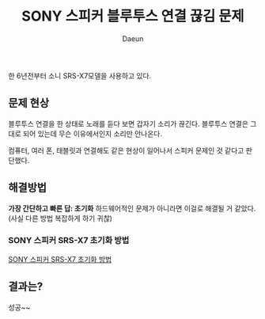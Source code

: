 ﻿---
layout: post
title: SONY 스피커 블루투스 연결 끊김 문제
subheading: 소니 등 블루투스 스피커 연결 끊김 문제 
author: Daeun
categories: IT
banner:
tags: 아이패드 듀얼모니터 윈도우와_ios연결 아이패드활용
sidebar: []
---

한 6년전부터 소니 SRS-X7모델을 사용하고 있다. 

## 문제 현상
블루투스 연결을 한 상태로 노래를 듣다 보면 갑자기 소리가 끊긴다. 블루투스 연결은 그대로 되어 있는데 무슨 이유에서인지 소리만 안나온다. 

컴퓨터, 여러 폰, 태블릿과 연결해도 같은 현상이 일어나서 스피커 문제인 것 같다고 판단했다.

## 해결방법
**가장 간단하고 빠른 답: 초기화**
하드웨어적인 문제가 아니라면 이걸로 해결될 거 같았다. (사실 다른 방법 복잡하게 하기 귀찮)

### SONY 스피커 SRS-X7 초기화 방법
[SONY 스피커 SRS-X7 초기화 방법](https://helpguide.sony.net/speaker/srs-x7/v1/ko/contents/TP0000387769.html)

## 결과는?
성공~~
